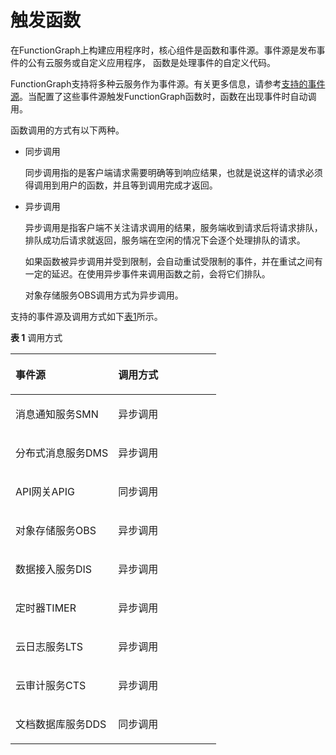 # 触发函数<a name="ZH-CN_TOPIC_0149027372"></a>

在FunctionGraph上构建应用程序时，核心组件是函数和事件源。事件源是发布事件的公有云服务或自定义应用程序， 函数是处理事件的自定义代码。

FunctionGraph支持将多种云服务作为事件源。有关更多信息，请参考[支持的事件源](http://support.huaweicloud.com/devg-functiongraph/functiongraph_02_0102.html)。当配置了这些事件源触发FunctionGraph函数时，函数在出现事件时自动调用。

函数调用的方式有以下两种。

-   同步调用

    同步调用指的是客户端请求需要明确等到响应结果，也就是说这样的请求必须得调用到用户的函数，并且等到调用完成才返回。


-   异步调用

    异步调用是指客户端不关注请求调用的结果，服务端收到请求后将请求排队，排队成功后请求就返回，服务端在空闲的情况下会逐个处理排队的请求。

    如果函数被异步调用并受到限制，会自动重试受限制的事件，并在重试之间有一定的延迟。在使用异步事件来调用函数之前，会将它们排队。

    对象存储服务OBS调用方式为异步调用。


支持的事件源及调用方式如下[表1](#table43904276171759)所示。

**表 1**  调用方式

<a name="table43904276171759"></a>
<table><thead align="left"><tr id="row41647322171759"><th class="cellrowborder" valign="top" width="49.95%" id="mcps1.2.3.1.1"><p id="p51861160171759"><a name="p51861160171759"></a><a name="p51861160171759"></a>事件源</p>
</th>
<th class="cellrowborder" valign="top" width="50.05%" id="mcps1.2.3.1.2"><p id="p66752747171759"><a name="p66752747171759"></a><a name="p66752747171759"></a>调用方式</p>
</th>
</tr>
</thead>
<tbody><tr id="row58205956171759"><td class="cellrowborder" valign="top" width="49.95%" headers="mcps1.2.3.1.1 "><p id="p64788764171944"><a name="p64788764171944"></a><a name="p64788764171944"></a>消息通知服务SMN</p>
</td>
<td class="cellrowborder" valign="top" width="50.05%" headers="mcps1.2.3.1.2 "><p id="p5578590317217"><a name="p5578590317217"></a><a name="p5578590317217"></a>异步调用</p>
</td>
</tr>
<tr id="row34783910171759"><td class="cellrowborder" valign="top" width="49.95%" headers="mcps1.2.3.1.1 "><p id="p48944339171956"><a name="p48944339171956"></a><a name="p48944339171956"></a>分布式消息服务DMS</p>
</td>
<td class="cellrowborder" valign="top" width="50.05%" headers="mcps1.2.3.1.2 "><p id="p4660665172111"><a name="p4660665172111"></a><a name="p4660665172111"></a>异步调用</p>
</td>
</tr>
<tr id="row15624981171759"><td class="cellrowborder" valign="top" width="49.95%" headers="mcps1.2.3.1.1 "><p id="p21511144172030"><a name="p21511144172030"></a><a name="p21511144172030"></a>API网关APIG</p>
</td>
<td class="cellrowborder" valign="top" width="50.05%" headers="mcps1.2.3.1.2 "><p id="p24235203171759"><a name="p24235203171759"></a><a name="p24235203171759"></a>同步调用</p>
</td>
</tr>
<tr id="row1900300171759"><td class="cellrowborder" valign="top" width="49.95%" headers="mcps1.2.3.1.1 "><p id="p10783336172022"><a name="p10783336172022"></a><a name="p10783336172022"></a>对象存储服务OBS</p>
</td>
<td class="cellrowborder" valign="top" width="50.05%" headers="mcps1.2.3.1.2 "><p id="p7358056172114"><a name="p7358056172114"></a><a name="p7358056172114"></a>异步调用</p>
</td>
</tr>
<tr id="row12492387171759"><td class="cellrowborder" valign="top" width="49.95%" headers="mcps1.2.3.1.1 "><p id="p45825581172044"><a name="p45825581172044"></a><a name="p45825581172044"></a>数据接入服务DIS</p>
</td>
<td class="cellrowborder" valign="top" width="50.05%" headers="mcps1.2.3.1.2 "><p id="p51089190172118"><a name="p51089190172118"></a><a name="p51089190172118"></a>异步调用</p>
</td>
</tr>
<tr id="row21272019258"><td class="cellrowborder" valign="top" width="49.95%" headers="mcps1.2.3.1.1 "><p id="p136114135257"><a name="p136114135257"></a><a name="p136114135257"></a>定时器TIMER</p>
</td>
<td class="cellrowborder" valign="top" width="50.05%" headers="mcps1.2.3.1.2 "><p id="p1036111315252"><a name="p1036111315252"></a><a name="p1036111315252"></a>异步调用</p>
</td>
</tr>
<tr id="row198184115012"><td class="cellrowborder" valign="top" width="49.95%" headers="mcps1.2.3.1.1 "><p id="p15281174745013"><a name="p15281174745013"></a><a name="p15281174745013"></a>云日志服务LTS</p>
</td>
<td class="cellrowborder" valign="top" width="50.05%" headers="mcps1.2.3.1.2 "><p id="p4281154713500"><a name="p4281154713500"></a><a name="p4281154713500"></a>异步调用</p>
</td>
</tr>
<tr id="row16150184318712"><td class="cellrowborder" valign="top" width="49.95%" headers="mcps1.2.3.1.1 "><p id="p1151134317711"><a name="p1151134317711"></a><a name="p1151134317711"></a>云审计服务CTS</p>
</td>
<td class="cellrowborder" valign="top" width="50.05%" headers="mcps1.2.3.1.2 "><p id="p11151343570"><a name="p11151343570"></a><a name="p11151343570"></a>异步调用</p>
</td>
</tr>
<tr id="row667471591017"><td class="cellrowborder" valign="top" width="49.95%" headers="mcps1.2.3.1.1 "><p id="p342343219105"><a name="p342343219105"></a><a name="p342343219105"></a>文档数据库服务DDS</p>
</td>
<td class="cellrowborder" valign="top" width="50.05%" headers="mcps1.2.3.1.2 "><p id="p15675111531012"><a name="p15675111531012"></a><a name="p15675111531012"></a>同步调用</p>
</td>
</tr>
</tbody>
</table>

